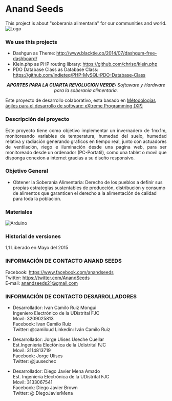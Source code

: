# Anand Seeds
This project is about "soberanía alimentaria" for our communities and world.
![Logo](https://fbcdn-sphotos-c-a.akamaihd.net/hphotos-ak-xat1/v/t1.0-9/11377318_889870464406345_7398053809933097278_n.png?oh=ace622db0b0755af3662438cba21f4de&oe=55EAEAB6&__gda__=1441579881_36e8e39b16c628cfefd43073a4319829)

### We use this projects ###
* Dashgun as Theme:
http://www.blacktie.co/2014/07/dashgum-free-dashboard/
* Klein.php as PHP routing library:
https://github.com/chriso/klein.php
* PDO Database Class as Database Class:
https://github.com/indieteq/PHP-MySQL-PDO-Database-Class

<p align="center"><em><strong>APORTES PARA LA CUARTA REVOLUCION VERDE:</strong> Softaware y Hardware para la soberanía alimentaria.</em></p>

Este proyecto de desarrollo colaborativo, esta basado en [Métodologías ágiles para el desarrollo de software: eXtreme Programming (XP)](http://www.cyta.com.ar/ta0502/v5n2a1.htm)

### Descripción del proyecto ###

<p align="justify"> Este proyecto tiene como objetivo implementar un invernadero de 1mx1m, monitoreando variables de temperatura, humedad del suelo, humedad relativa y radiación generando graficos en tiempo real, junto con actuadores de ventilación, riego e iluminación desde una pagina web, para ser monitoreado desde un ordenador (PC-Portatil), como una tablet o movil que disponga conexion a internet gracias a su diseño responsivo.</p>

### Objetivo General ###

* Obtener la Soberanía Alimentaria: Derecho de los pueblos a definir sus propias estrategias sustentables de producción, distribución y consumo de alimentos que garanticen el derecho a la alimentación de calidad para toda la población.

### Materiales ###
![Arduino](http://arduino-info.wikispaces.com/file/view/Mega2560_R3_Label-small-v2%20(2).png/471429496/800x526/Mega2560_R3_Label-small-v2%20(2).png "Arduino Mega")


### Historial de versiones ###

1,1 Liberado en Mayo del 2015


### INFORMACIÓN DE CONTACTO ANAND SEEDS ###
Facebook: https://www.facebook.com/anandseeds  
Twitter: https://twitter.com/AnandSeeds  
E-mail: anandseeds21@gmail.com  


### INFORMACIÓN DE CONTACTO DESARROLLADORES ###

* Desarrollador: Ivan Camilo Ruiz Mongui  
Ingeniero Electrónico de la UDistrital FJC  
Movil: 3209025813  
Facebook: Ivan Camilo Ruiz  
Twitter: @camiloud Linkedin: Iván Camilo Ruiz  

* Desarrollador: Jorge Ulises Useche Cuellar  
Est.Ingeniería Electónica de la Udistrital FJC  
Movil: 3114813719  
Facebook: Jorge Ulises  
Twitter: @juusechec  

* Desarrollador: Diego Javier Mena Amado  
Est. Ingeniería Electrónica de la UDistrital FJC  
Movil: 3133067541  
Facebook: Diego Javier Brown  
Twitter: @ DiegoJavierMena  
